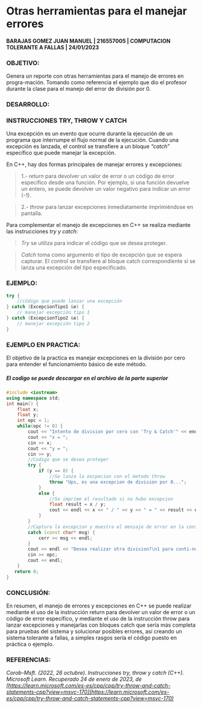 # Otras herramientas para el manejar errores 
#### BARAJAS GOMEZ JUAN MANUEL | 216557005 | COMPUTACION TOLERANTE A FALLAS | 24/01/2023

### OBJETIVO:
Genera un reporte con otras herramientas para el manejo de errores en progra-mación. 
Tomando como referencia el ejemplo que dio el profesor durante la clase para el manejo del error de división por 0.

### DESARROLLO:
### INSTRUCCIONES TRY, THROW Y CATCH
Una excepción es un evento que ocurre durante la ejecución de un programa que interrumpe el flujo normal de la ejecución. 
Cuando una excepción es lanzada, el control se transfiere a un bloque _“catch”_ específico que puede manejar la excepción.

En C++, hay dos formas principales de manejar errores y excepciones: 
> 1.- _return_ para devolver un valor de error o un código de error específico desde una función. Por ejemplo, si una función devuelve un entero, se puede devolver un valor negativo para indicar un error (-1).

> 2.- _throw_ para lanzar excepciones inmediatamente imprimiéndose en pantalla. 

Para complementar el manejo de excepciones en C++ se realiza mediante las instrucciones _try y catch_:

> _Try_ se utiliza para indicar el código que se desea proteger. 

> _Catch_ toma como argumento el tipo de excepción que se espera capturar. 
El control se transfiere al bloque catch correspondiente si se lanza una excepción del tipo especificado.

### EJEMPLO:
```c++
try {
    //código que puede lanzar una excepción
} catch (ExcepcionTipo1 &e) {
    // manejar excepción tipo 1
} catch (ExcepcionTipo2 &e) {
    // manejar excepción tipo 2
}
```

### EJEMPLO EN PRACTICA:
El objetivo de la practica es manejar excepciones en la división por cero para entender el funcionamiento básico de este método.

##### _El codigo se puede descargar en el archivo de la parte superior_

```c++
#include <iostream>
using namespace std;
int main() {
    float x;
    float y;
    int opc = 1;
    while(opc != 0) {
        cout << "Intento de division por cero con 'Try & Catch'" << endl << endl;
        cout << "x = ";
        cin >> x;
        cout << "y = ";
        cin >> y;
        //Codigo que se desea proteger
        try { 
            if (y == 0) {
                //Se lanza la excpecion con el metodo throw
                throw "Ups, es una excepcion de division por 0...";
            }
            else {
                //Se imprime el resultado si no hubo excepcion
                float result = x / y;
                cout << endl << x << " / " << y << " = " << result << endl;
            }
        }
        //Captura la excepcion y muestra el mensaje de error en la consola.
        catch (const char* msg) {
            cerr << msg << endl;
        }
        cout << endl << "Desea realizar otra division?\n1 para conti-nuar\n0 para salir" << endl; 
        cin >> opc;
        cout << endl; 
    }
   return 0;
}
```

### CONCLUSIÓN:
En resumen, el manejo de errores y excepciones en C++ se puede realizar mediante el uso de la instrucción return para devolver 
un valor de error o un código de error específico, y mediante el uso de la instrucción throw para lanzar excepciones y manejarlas 
con bloques catch que sería más completa para pruebas del sistema y solucionar posibles errores, así creando un sistema tolerante
a fallas, a simples rasgos sería el código puesto en práctica o ejemplo.


### REFERENCIAS:
_Corob-Msft. (2022, 26 octubre). Instrucciones try, throw y catch (C++). Microsoft Learn._
_Recuperado 24 de enero de 2023, de [https://learn.microsoft.com/es-es/cpp/cpp/try-throw-and-catch-statements-cpp?view=msvc-170](https://learn.microsoft.com/es-es/cpp/cpp/try-throw-and-catch-statements-cpp?view=msvc-170)_

